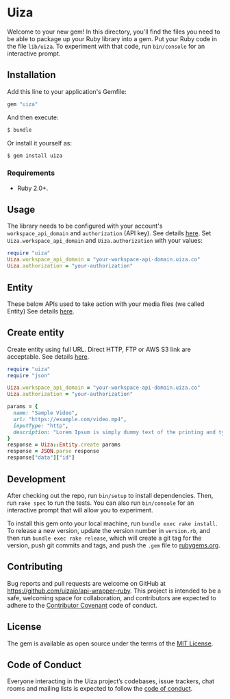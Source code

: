 # Uiza

Welcome to your new gem! In this directory, you'll find the files you need to be able to package up your Ruby library into a gem. Put your Ruby code in the file `lib/uiza`. To experiment with that code, run `bin/console` for an interactive prompt.

## Installation

Add this line to your application's Gemfile:

```ruby
gem "uiza"
```

And then execute:

```ruby
$ bundle
```

Or install it yourself as:

```ruby
$ gem install uiza
```

### Requirements

* Ruby 2.0+.

## Usage

The library needs to be configured with your account's `workspace_api_domain` and `authorization` (API key).
See details [here](https://docs.uiza.io/#authentication).
Set `Uiza.workspace_api_domain` and `Uiza.authorization` with your values:

```ruby
require "uiza"
Uiza.workspace_api_domain = "your-workspace-api-domain.uiza.co"
Uiza.authorization = "your-authorization"
```

## Entity
These below APIs used to take action with your media files (we called Entity)
See details [here](https://docs.uiza.io/#video).

## Create entity
Create entity using full URL. Direct HTTP, FTP or AWS S3 link are acceptable.
See details [here](https://docs.uiza.io/#create-entity).

```ruby
require "uiza"
require "json"

Uiza.workspace_api_domain = "your-workspace-api-domain.uiza.co"
Uiza.authorization = "your-authorization"

params = {
  name: "Sample Video",
  url: "https://example.com/video.mp4",
  inputType: "http",
  description: "Lorem Ipsum is simply dummy text of the printing and typesetting industry"
}
response = Uiza::Entity.create params
response = JSON.parse response
response["data"]["id"]
```

## Development

After checking out the repo, run `bin/setup` to install dependencies. Then, run `rake spec` to run the tests. You can also run `bin/console` for an interactive prompt that will allow you to experiment.

To install this gem onto your local machine, run `bundle exec rake install`. To release a new version, update the version number in `version.rb`, and then run `bundle exec rake release`, which will create a git tag for the version, push git commits and tags, and push the `.gem` file to [rubygems.org](https://rubygems.org).

## Contributing

Bug reports and pull requests are welcome on GitHub at https://github.com/uizaio/api-wrapper-ruby. This project is intended to be a safe, welcoming space for collaboration, and contributors are expected to adhere to the [Contributor Covenant](http://contributor-covenant.org) code of conduct.

## License

The gem is available as open source under the terms of the [MIT License](https://opensource.org/licenses/MIT).

## Code of Conduct

Everyone interacting in the Uiza project’s codebases, issue trackers, chat rooms and mailing lists is expected to follow the [code of conduct](https://github.com/uizaio/api-wrapper-ruby/blob/master/CODE_OF_CONDUCT.md).
